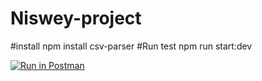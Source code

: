 # Niswey-project

#install 
npm install csv-parser
#Run test
npm run start:dev

[![Run in Postman](https://run.pstmn.io/button.svg)](https://app.getpostman.com/run-collection/2ea37345e054ece58946?action=collection%2Fimport)

